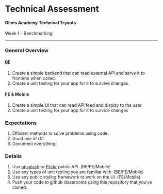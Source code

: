# Technical Assessment
#### Glints Academy Technical Tryouts
Week 1 - Benchmarking

-----
  
### General Overview
#### BE
1. Create a simple backend that can read external API and serve it to frontend when called.
2. Create a unit testing for your app for it to survive changes.

#### FE & Mobile
1. Create a simple UI that can read API feed and display to the user.
2. Create a unit testing for your app for it to survice changes

### Expectations
1. Efficient methods to solve problems using code.
2. Good use of Git.
3. Document everything!

### Details
1. Use [unsplash](https://unsplash.com/developers) or [Flickr](https://www.flickr.com/services/feeds/) public API. (BE/FE/Mobile)
2. Use any types of unit testing you are familiar with. (BE/FE/Mobile)
3. Use any public styling framework to work on the UI. (FE/Mobile)
4. Push your code to github classrooms using this repository that you've cloned.